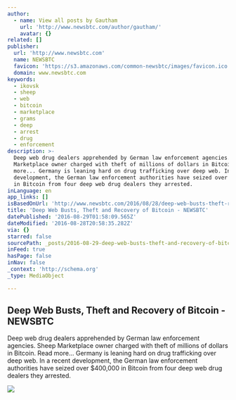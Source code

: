 ```yaml
---
author:
  - name: View all posts by Gautham
    url: 'http://www.newsbtc.com/author/gautham/'
    avatar: {}
related: []
publisher:
  url: 'http://www.newsbtc.com'
  name: NEWSBTC
  favicon: 'https://s3.amazonaws.com/common-newsbtc/images/favicon.ico'
  domain: www.newsbtc.com
keywords:
  - ikovsk
  - sheep
  - web
  - bitcoin
  - marketplace
  - grams
  - deep
  - arrest
  - drug
  - enforcement
description: >-
  Deep web drug dealers apprehended by German law enforcement agencies. Sheep
  Marketplace owner charged with theft of millions of dollars in Bitcoin. Read
  more... Germany is leaning hard on drug trafficking over deep web. In a recent
  development, the German law enforcement authorities have seized over $400,000
  in Bitcoin from four deep web drug dealers they arrested.
inLanguage: en
app_links: []
isBasedOnUrl: 'http://www.newsbtc.com/2016/08/28/deep-web-busts-theft-recovery-btc/'
title: 'Deep Web Busts, Theft and Recovery of Bitcoin - NEWSBTC'
datePublished: '2016-08-29T01:58:09.565Z'
dateModified: '2016-08-28T20:58:35.282Z'
via: {}
starred: false
sourcePath: _posts/2016-08-29-deep-web-busts-theft-and-recovery-of-bitcoin-newsbtc.md
inFeed: true
hasPage: false
inNav: false
_context: 'http://schema.org'
_type: MediaObject

---
```

<article style=""><h1>Deep Web Busts, Theft and Recovery of Bitcoin - NEWSBTC</h1><p>Deep web drug dealers apprehended by German law enforcement agencies. Sheep Marketplace owner charged with theft of millions of dollars in Bitcoin. Read more... Germany is leaning hard on drug trafficking over deep web. In a recent development, the German law enforcement authorities have seized over $400,000 in Bitcoin from four deep web drug dealers they arrested.</p><img src="https://s3.amazonaws.com/main-newsbtc-images/2015/02/DeepWeb-trailer-newsbtc-DEEPWEB-Silk-Road2.png" /></article>